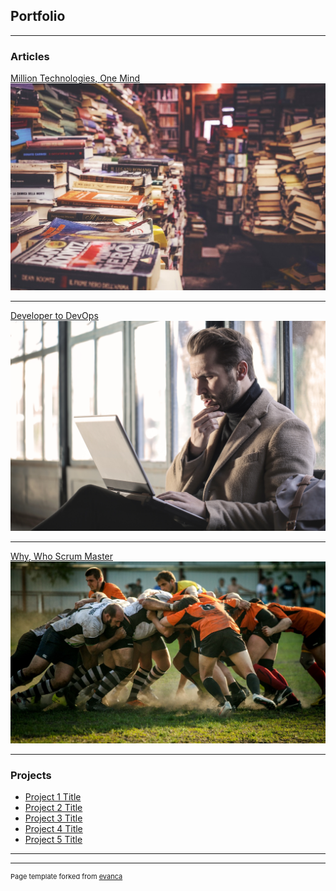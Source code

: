 ## Portfolio

---

### Articles

[Million Technologies, One Mind](https://www.linkedin.com/pulse/dilemma-todays-developer-million-technologies-one-mind-sharma/)
<img src="images/million-technologies-one-mind.jpeg?raw=true"/>

---
[Developer to DevOps](https://www.linkedin.com/pulse/when-developer-steps-shoes-devops-engineer-abhilash-sharma/)
<img src="images/bruce-mars-xj8qrWvuOEs-unsplash.jpg?raw=true"/>

---
[Why, Who Scrum Master](https://medium.com/@abhilash.012/why-who-how-scrum-master-from-the-eyes-of-a-scrum-member-8fcac4838d0b/)
<img src="images/olgaguryanova.jpeg?raw=true"/>

---

### Projects

- [Project 1 Title](http://example.com/)
- [Project 2 Title](http://example.com/)
- [Project 3 Title](http://example.com/)
- [Project 4 Title](http://example.com/)
- [Project 5 Title](http://example.com/)

---




---
<p style="font-size:11px">Page template forked from <a href="https://github.com/evanca/quick-portfolio">evanca</a></p>
<!-- Remove above link if you don't want to attibute -->
